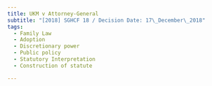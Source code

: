 ```yaml
---
title: UKM v Attorney-General
subtitle: "[2018] SGHCF 18 / Decision Date: 17\_December\_2018"
tags:
  - Family Law
  - Adoption
  - Discretionary power
  - Public policy
  - Statutory Interpretation
  - Construction of statute

---
```

